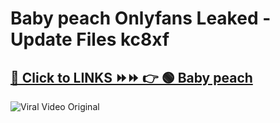 
 # Baby peach Onlyfans Leaked - Update Files kc8xf

## <h2><a href="https://clipsfans.com/Baby_peach&ref=git">🔗 Click to LINKS ⏩⏩ 👉 🟢 Baby peach </a></h2>

<a href="https://clipsfans.com/Baby_peach&ref=git" rel="nofollow" data-target="animated-image.originalLink"><img src="https://i.ibb.co.com/xMMVF88/686577567.gif" alt="Viral Video Original" style="max-width: 100%; display: inline-block;" data-target="animated-image.originalImage"></a>

